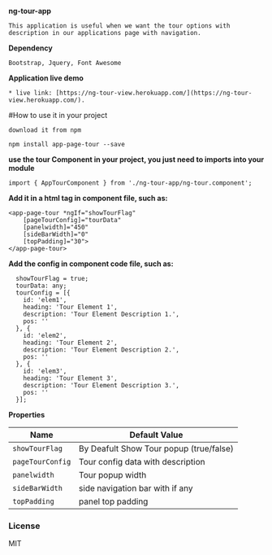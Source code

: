 **ng-tour-app**

```
This application is useful when we want the tour options with description in our applications page with navigation.
```

**Dependency**
```
Bootstrap, Jquery, Font Awesome
```

**Application live demo**
```
* live link: [https://ng-tour-view.herokuapp.com/](https://ng-tour-view.herokuapp.com/).
```

#How to use it in your project
```
download it from npm
````

```
npm install app-page-tour --save
````


**use the tour Component in your project, you just need to imports into your module**

```
import { AppTourComponent } from './ng-tour-app/ng-tour.component';
```

**Add it in a html tag in component file, such as:**
```
<app-page-tour *ngIf="showTourFlag" 
    [pageTourConfig]="tourData" 
    [panelwidth]="450" 
    [sideBarWidth]="0" 
    [topPadding]="30">
</app-page-tour>

```

**Add the config in component code file, such as:**
```
  showTourFlag = true;
  tourData: any;
  tourConfig = [{
    id: 'elem1',
    heading: 'Tour Element 1',
    description: 'Tour Element Description 1.',
    pos: ''
  }, {
    id: 'elem2',
    heading: 'Tour Element 2',
    description: 'Tour Element Description 2.',
    pos: ''
  }, {
    id: 'elem3',
    heading: 'Tour Element 3',
    description: 'Tour Element Description 3.',
    pos: ''
  }];

```

**Properties**

| Name             | Default Value                                                         |
|------------------|-----------------------------------------------------------------------|
| `showTourFlag`   | By Deafult Show Tour popup (true/false)                               |
| `pageTourConfig` | Tour config data with description                                     |
| `panelwidth`     | Tour popup width                                                      |
| `sideBarWidth`   | side navigation bar with if any                                       |
| `topPadding`     | panel top padding                                                     |
                                               

### License
MIT
